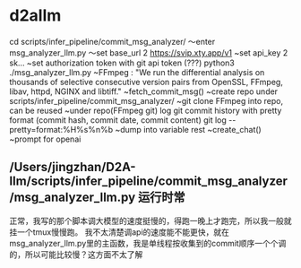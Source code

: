 # d2allm

cd scripts/infer_pipeline/commit_msg_analyzer/
～enter msg_analyzer_llm.py
～set base_url 2 https://svip.xty.app/v1
~set api_key 2 sk...
~set authorization token with git api token (???)
python3 ./msg_analyzer_llm.py
~FFmpeg : "We run the differential analysis on thousands of selective consecutive version pairs from OpenSSL, FFmpeg, libav, httpd, NGINX and libtiff."
~fetch_commit_msg()
    ~create repo under scripts/infer_pipeline/commit_msg_analyzer/
    ~git clone FFmpeg into repo, can be reused
    ~under repo(FFmpeg git) log git commit history with pretty format (commit hash, commit date, commit content)
        git log --pretty=format:%H%s%n%b
    ~dump into variable rest
~create_chat()
    ~prompt for openai
## /Users/jingzhan/D2A-llm/scripts/infer_pipeline/commit_msg_analyzer/msg_analyzer_llm.py 运行时常
正常，我写的那个脚本调大模型的速度挺慢的，得跑一晚上才跑完，所以我一般就挂一个tmux慢慢跑。
我不太清楚调api的速度能不能更快，就在msg_analyzer_llm.py里的主函数，我是单线程按收集到的commit顺序一个个调的，所以可能比较慢？这方面不太了解


